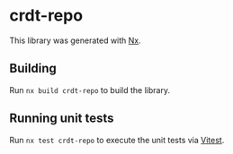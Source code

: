 # crdt-repo

This library was generated with [Nx](https://nx.dev).

## Building

Run `nx build crdt-repo` to build the library.

## Running unit tests

Run `nx test crdt-repo` to execute the unit tests via [Vitest](https://vitest.dev/).
